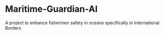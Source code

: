 # Maritime-Guardian-AI
A project to enhance fishermen safety in oceans specifically in International Borders

